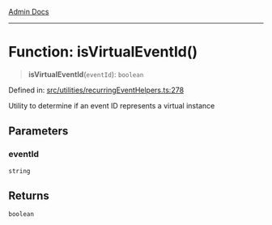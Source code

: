 [Admin Docs](/)

***

# Function: isVirtualEventId()

> **isVirtualEventId**(`eventId`): `boolean`

Defined in: [src/utilities/recurringEventHelpers.ts:278](https://github.com/gautam-divyanshu/talawa-api/blob/d8a8cac9e6df3a48d2412b7eda7ba90695bb5e35/src/utilities/recurringEventHelpers.ts#L278)

Utility to determine if an event ID represents a virtual instance

## Parameters

### eventId

`string`

## Returns

`boolean`
